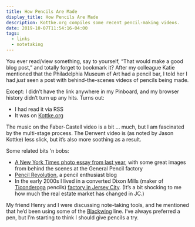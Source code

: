 ```yaml
---
title: How Pencils Are Made
display_title: How Pencils Are Made
description: Kottke.org compiles some recent pencil-making videos.
date: 2019-10-07T11:54:16-04:00
tags:
  - links
  - notetaking
---
```


You ever read/view something, say to yourself, “That would make a good blog post,” and totally forget to bookmark it? After my colleague Katie mentioned that the Philadelphia Museum of Art had a pencil bar, I told her I had *just* seen a post with behind-the-scenes videos of pencils being made.

Except: I didn’t have the link anywhere in my Pinboard, and my browser history didn’t turn up any hits. Turns out:

* I had read it via RSS
* It was on [Kottke.org](https://kottke.org/19/09/how-pencils-are-made)

The music on the Faber-Castell video is a bit … much, but I am fascinated by the multi-stage process. The Derwent video is (as noted by Jason Kottke) less slick, but it’s also more soothing as a result.

Some related bits ’n bobs:

* [A New York Times photo essay from last year](https://www.nytimes.com/2018/01/12/magazine/inside-one-of-americas-last-pencil-factories.html), with some great images from behind the scenes at the General Pencil factory
* [Pencil Revolution](https://www.pencilrevolution.com), a pencil enthusiast blog
* In the early 2000s I lived in a converted Dixon Mills (maker of [Ticonderoga](https://weareticonderoga.com) pencils) [factory in Jersey City](https://www.livingonthehudson.com/condo/dixon-mills). (It’s a bit shocking to me how much the real estate market has changed in JC.)

My friend Henry and I were discussing note-taking tools, and he mentioned that he’d been using some of the [Blackwing](https://blackwing602.com) line. I’ve always preferred a pen, but I’m starting to think I should give pencils a try.